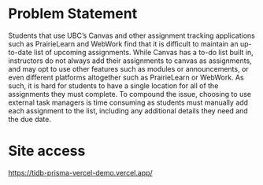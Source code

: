 # Problem Statement
Students that use UBC’s Canvas and other assignment tracking applications such as PrairieLearn and WebWork find that it is difficult to maintain an up-to-date list of upcoming assignments. While Canvas has a to-do list built in, instructors do not always add their assignments to canvas as assignments, and may opt to use other features such as modules or announcements, or even different platforms altogether such as PrairieLearn or WebWork. As such, it is hard for students to have a single location for all of the assignments they must complete. To compound the issue, choosing to use external task managers is time consuming as students must manually add each assignment to the list, including any additional details they need and the due date. 

# Site access
https://tidb-prisma-vercel-demo.vercel.app/
